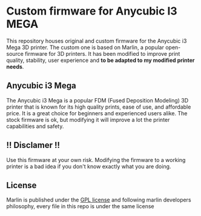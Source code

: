 # Custom firmware for Anycubic I3 MEGA

This repository houses original and custom firmware for the Anycubic i3 Mega 3D printer. The custom one is based on Marlin, a popular open-source firmware for 3D printers. It has been modified to improve print quality, stability, user experience and <strong>to be adapted to my modified printer needs</strong>.

## Anycubic i3 Mega

The Anycubic i3 Mega is a popular FDM (Fused Deposition Modeling) 3D printer that is known for its high quality prints, ease of use, and affordable price. It is a great choice for beginners and experienced users alike. The stock firmware is ok, but modifying it will improve a lot the printer capabilities and safety.

## :bangbang: Disclamer :bangbang:

Use this firmware at your own risk. Modifying the firmware to a working printer is a bad idea if you don't know exactly what you are doing.

## License

Marlin is published under the <a href="https://github.com/Tizio0o0o0o/AnycubicI3MEGA/blob/default/LICENSE">GPL license</a> and following marlin developers philosophy, every file in this repo is under the same license

